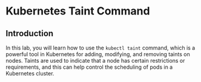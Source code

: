 # Kubernetes Taint Command

## Introduction

In this lab, you will learn how to use the `kubectl taint` command, which is a powerful tool in Kubernetes for adding, modifying, and removing taints on nodes. Taints are used to indicate that a node has certain restrictions or requirements, and this can help control the scheduling of pods in a Kubernetes cluster.
